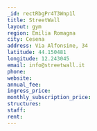 ```yaml
---
_id: rectRbgPr4T3Wnp1l
title: StreetWall
layout: gym
region: Emilia Romagna
city: Cesena
address: Via Alfonsine, 34
latitude: 44.150481
longitude: 12.243045
email: info@streetwall.it
phone: 
website: 
annual_fee: 
ingress_price: 
monthly_subscription_price: 
structures: 
staff: 
rent: 
---
```


